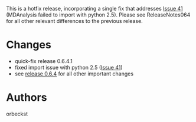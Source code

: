 This is a hotfix release, incorporating a single fix that addresses [Issue 41](https://code.google.com/p/mdanalysis/issues/detail?id=41) (MDAnalysis failed to import with python 2.5). Please see ReleaseNotes064 for all other relevant differences to the previous release.

# Changes #

  * quick-fix release 0.6.4.1
  * fixed import issue with python 2.5 ([Issue 41](https://code.google.com/p/mdanalysis/issues/detail?id=41))
  * see [release 0.6.4](ReleaseNotes064) for all other important changes

# Authors #

orbeckst
